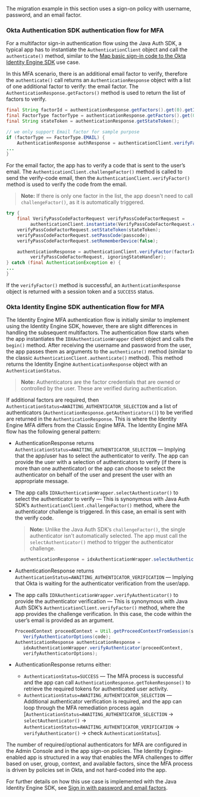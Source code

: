 The migration example in this section uses a sign-on policy with username, password, and an email factor.

### Okta Authentication SDK authentication flow for MFA

For a multifactor sign-in authentication flow using the Java Auth SDK, a typical app has to instantiate the `AuthenticationClient` object and call the `authenticate()` method, similar to the [Map basic sign-in code to the Okta Identity Engine SDK](#map-basic-sign-in-code-to-the-okta-identity-engine-sdk) use case.

In this MFA scenario, there is an additional email factor to verify, therefore the `authenticate()` call returns an `AuthenticationResponse` object with a list of one additional factor to verify: the email factor. The `AuthenticationResponse.getFactors()` method is used to return the list of factors to verify.

```java
final String factorId = authenticationResponse.getFactors().get(0).getId();
final FactorType factorType = authenticationResponse.getFactors().get(0).getType();
final String stateToken = authenticationResponse.getStateToken();

// we only support Email factor for sample purpose
if (factorType == FactorType.EMAIL) {
    AuthenticationResponse authResponse = authenticationClient.verifyFactor(factorId, stateToken, ignoringStateHandler);
...
}
```

For the email factor, the app has to verify a code that is sent to the user’s email. The `AuthenticationClient.challengeFactor()` method is called to send the verify-code email, then the `AuthenticationClient.verifyFactor()` method is used to verify the code from the email.

> **Note:** If there is only one factor in the list, the app doesn't need to call `challengeFactor()`, as it is automatically triggered.

```java
try {
    final VerifyPassCodeFactorRequest verifyPassCodeFactorRequest =
         authenticationClient.instantiate(VerifyPassCodeFactorRequest.class);
    verifyPassCodeFactorRequest.setStateToken(stateToken);
    verifyPassCodeFactorRequest.setPassCode(passcode);
    verifyPassCodeFactorRequest.setRememberDevice(false);

    authenticationResponse = authenticationClient.verifyFactor(factorId,
         verifyPassCodeFactorRequest, ignoringStateHandler);
} catch (final AuthenticationException e) {
...
}
```

If the `verifyFactor()` method is successful, an `AuthenticationResponse` object is returned with a session token and a `SUCCESS` status.

### Okta Identity Engine SDK authentication flow for MFA

The Identity Engine MFA authentication flow is initially similar to implement using the Identity Engine SDK, however, there are slight differences in handling the subsequent multifactors. The authentication flow starts when the app instantiates the `IDXAuthenticationWrapper` client object and calls the `begin()` method. After receiving the username and password from the user, the app passes them as arguments to the `authenticate()` method (similar to the classic `AuthenticationClient.authenticate()` method). This method returns the Identity Engine `AuthenticationResponse` object with an `AuthenticationStatus`.

> **Note:** Authenticators are the factor credentials that are owned or controlled by the user. These are verified during authentication.

If additional factors are required, then `AuthenticationStatus=AWAITING_AUTHENTICATOR_SELECTION` and a list of authenticators (`AuthenticationResponse.getAuthenticators()`) to be verified are returned in the `AuthenticationResponse`. This is where the Identity Engine MFA differs from the Classic Engine MFA. The Identity Engine MFA flow has the following general pattern:

- AuthenticationResponse returns `AuthenticationStatus=AWAITING_AUTHENTICATOR_SELECTION` &mdash; Implying that the app/user has to select the authenticator to verify. The app can provide the user with a selection of authenticators to verify (if there is more than one authenticator) or the app can choose to select the authenticator on behalf of the user and present the user with an appropriate message.

- The app calls `IDXAuthenticationWrapper.selectAuthenticator()` to select the authenticator to verify &mdash; This is synonymous with Java Auth SDK’s `AuthenticationClient.challengeFactor()` method, where the authenticator challenge is triggered. In this case, an email is sent with the verify code.

  > **Note:** Unlike the Java Auth SDK’s `challengeFactor()`, the single authenticator isn't automatically selected. The app must call the `selectAuthenticator()` method to trigger the authenticator challenge.

  ```java
    authenticationResponse = idxAuthenticationWrapper.selectAuthenticator(proceedContext, authenticator);
  ```

- AuthenticationResponse returns `AuthenticationStatus=AWAITING_AUTHENTICATOR_VERIFICATION` &mdash; Implying that Okta is waiting for the authenticator verification from the user/app.

- The app calls `IDXAuthenticationWrapper.verifyAuthenticator()` to provide the authenticator verification  &mdash; This is synonymous with Java Auth SDK’s `AuthenticationClient.verifyFactor()` method, where the app provides the challenge verification. In this case, the code within the user’s email is provided as an argument.

  ```java
  ProceedContext proceedContext = Util.getProceedContextFromSession(session);VerifyAuthenticatorOptions verifyAuthenticatorOptions = new
     VerifyAuthenticatorOptions(code);
  AuthenticationResponse authenticationResponse =
     idxAuthenticationWrapper.verifyAuthenticator(proceedContext,
     verifyAuthenticatorOptions);
  ```

- AuthenticationResponse returns either:
  * `AuthenticationStatus=SUCCESS` &mdash; The MFA process is successful and the app can call `AuthenticationResponse.getTokenResponse()` to retrieve the required tokens for authenticated user activity.
  * `AuthenticationStatus=AWAITING_AUTHENTICATOR_SELECTION` &mdash; Additional authenticator verification is required, and the app can loop through the MFA remediation process again [`AuthenticationStatus=AWAITING_AUTHENTICATOR_SELECTION` -> `selectAuthenticator()` -> `AuthenticationStatus=AWAITING_AUTHENTICATOR_VERIFICATION` -> `verifyAuthenticator()` -> check `AuthenticationStatus`].

The number of required/optional authenticators for MFA are configured in the Admin Console and in the app sign-on policies. The Identity Engine-enabled app is structured in a way that enables the MFA challenges to differ based on user, group, context, and available factors, since the MFA process is driven by policies set in Okta, and not hard-coded into the app.

For further details on how this use case is implemented with the Java Identity Engine SDK, see [Sign in with password and email factors](/docs/guides/oie-embedded-sdk-use-case-sign-in-pwd-email/java/main/).
